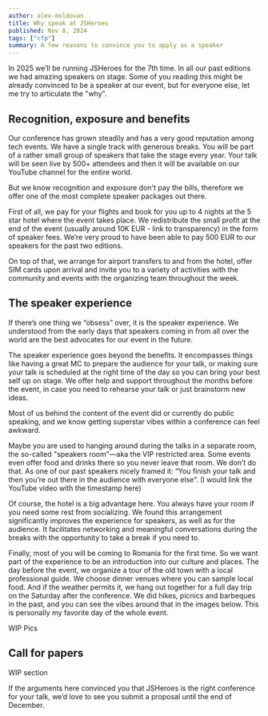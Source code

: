 ```yaml
---
author: alex-moldovan
title: Why speak at JSHeroes
published: Nov 8, 2024
tags: ["cfp"]
summary: A few reasons to convince you to apply as a speaker
---
```


In 2025 we’ll be running JSHeroes for the 7th time. In all our past editions we had amazing speakers on stage. Some of you reading this might be already convinced to be a speaker at our event, but for everyone else, let me try to articulate the "why".

## Recognition, exposure and benefits

Our conference has grown steadily and has a very good reputation among tech events. We have a single track with generous breaks. You will be part of a rather small group of speakers that take the stage every year. Your talk will be seen live by 500+ attendees and then it will be available on our YouTube channel for the entire world.

But we know recognition and exposure don't pay the bills, therefore we offer one of the most complete speaker packages out there.

First of all, we pay for your flights and book for you up to 4 nights at the 5 star hotel where the event takes place. We redistribute the small profit at the end of the event (usually around 10K EUR - link to transparency) in the form of speaker fees. We’re very proud to have been able to pay 500 EUR to our speakers for the past two editions.

On top of that, we arrange for airport transfers to and from the hotel, offer SIM cards upon arrival and invite you to a variety of activities with the community and events with the organizing team throughout the week.

## The speaker experience

If there’s one thing we “obsess” over, it is the speaker experience. We understood from the early days that speakers coming in from all over the world are the best advocates for our event in the future.

The speaker experience goes beyond the benefits. It encompasses things like having a great MC to prepare the audience for your talk, or making sure your talk is scheduled at the right time of the day so you can bring your best self up on stage. We offer help and support throughout the months before the event, in case you need to rehearse your talk or just brainstorm new ideas.

Most of us behind the content of the event did or currently do public speaking, and we know getting  superstar vibes within a conference can feel awkward.

Maybe you are used to hanging around during the talks in a separate room, the so-called "speakers room"&mdash;aka the VIP restricted area. Some events even offer food and drinks there so you never leave that room. We don’t do that. As one of our past speakers nicely framed it: “You finish your talk and then you’re out there in the audience with everyone else”. (I would link the YouTube video with the timestamp here)

Of course, the hotel is a big advantage here. You always have your room if you need some rest from socializing. We found this arrangement significantly improves the experience for speakers, as well as for the audience. It facilitates networking and meaningful conversations during the breaks with the opportunity to take a break if you need to.

Finally, most of you will be coming to Romania for the first time. So we want part of the experience to be an introduction into our culture and places. The day before the event, we organize a tour of the old town with a local professional guide. We choose dinner venues where you can sample local food. And if the weather permits it, we hang out together for a full day trip on the Saturday after the conference. We did hikes, picnics and barbeques in the past, and you can see the vibes around that in the images below. This is personally my favorite day of the whole event.

WIP Pics

## Call for papers

WIP section

If the arguments here convinced you that JSHeroes is the right conference for your talk, we’d love to see you submit a proposal until the end of December.
